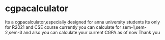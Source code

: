 # cgpacalculator
Its a cgpacalculator,especially designed for anna university students
Its only for R2021 and CSE course 
currently you can calculate for sem-1,sem-2,sem-3 and also you can calculate your current CGPA as of now
Thank you

